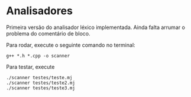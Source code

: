 # Analisadores
Primeira versão do analisador léxico implementada. Ainda falta arrumar o problema do comentário de bloco.

Para rodar, execute o seguinte comando no terminal:
```
g++ *.h *.cpp -o scanner
```

Para testar, execute
```
./scanner testes/teste.mj
./scanner testes/teste2.mj
./scanner testes/teste3.mj
```